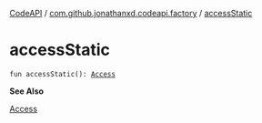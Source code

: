 [CodeAPI](../index.md) / [com.github.jonathanxd.codeapi.factory](index.md) / [accessStatic](.)

# accessStatic

`fun accessStatic(): `[`Access`](../com.github.jonathanxd.codeapi.base/-access/index.md)

**See Also**

[Access](../com.github.jonathanxd.codeapi.base/-access/index.md)

